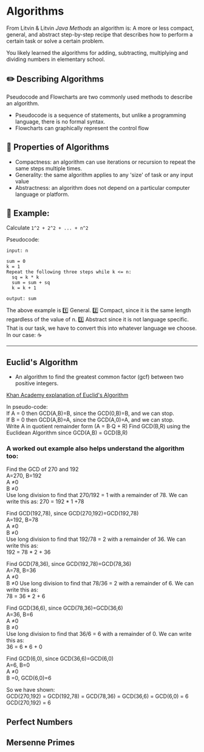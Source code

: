 # Algorithms

From Litvin & Litvin *Java Methods* an algorithm is: A more or less compact, general, and abstract step-by-step recipe that describes how to perform a certain task or solve a certain problem.  

You likely learned the algorithms for adding, subtracting, multiplying and dividing numbers in elementary school.  

## :pencil2: Describing Algorithms
Pseudocode and Flowcharts are two commonly used methods to describe an algorithm.  

- Pseudocode is a sequence of statements, but unlike a programming language, there is no formal syntax.
- Flowcharts can graphically represent the control flow

## :name_badge: Properties of Algorithms
- Compactness: an algorithm can use iterations or recursion to repeat the same steps multiple times.  
- Generality: the same algorithm applies to any 'size' of task or any input value  
- Abstractness: an algorithm does not depend on a particular computer language or platform.   


## :page_facing_up: Example:
Calculate `1^2 + 2^2 + ... + n^2` 

Pseudocode: 

```
input: n

sum = 0
k = 1
Repeat the following three steps while k <= n:
  sq = k * k
  sum = sum + sq
  k = k + 1

output: sum 

```
The above example is :one: General. :two: Compact, since it is the same length regardless of the value of n. :three: Abstract since it is not language specific.  That is our task, we have to convert this into whatever language we choose.  In our case: :coffee: 

---

## Euclid's Algorithm
- An algorithm to find the greatest common factor (gcf) between two positive integers.   

[Khan Academy explanation of Euclid's Algorithm](https://www.khanacademy.org/computing/computer-science/cryptography/modarithmetic/a/the-euclidean-algorithm)

In pseudo-code:   
If A = 0 then GCD(A,B)=B, since the GCD(0,B)=B, and we can stop.  
If B = 0 then GCD(A,B)=A, since the GCD(A,0)=A, and we can stop.  
Write A in quotient remainder form (A = B⋅Q + R)
Find GCD(B,R) using the Euclidean Algorithm since GCD(A,B) = GCD(B,R)

### A worked out example also helps understand the algorithm too:

Find the GCD of 270 and 192  
A=270, B=192  
A ≠0  
B ≠0  
Use long division to find that 270/192 = 1 with a remainder of 78. We can write this as: 270 = 192 * 1 +78

Find GCD(192,78), since GCD(270,192)=GCD(192,78)  
A=192, B=78  
A ≠0  
B ≠0  
Use long division to find that 192/78 = 2 with a remainder of 36. We can write this as:  
192 = 78 * 2 + 36    

Find GCD(78,36), since GCD(192,78)=GCD(78,36)  
A=78, B=36  
A ≠0  
B ≠0 
Use long division to find that 78/36 = 2 with a remainder of 6. We can write this as:  
78 = 36 * 2 + 6  

Find GCD(36,6), since GCD(78,36)=GCD(36,6)  
A=36, B=6  
A ≠0  
B ≠0  
Use long division to find that 36/6 = 6 with a remainder of 0. We can write this as:  
36 = 6 * 6 + 0   

Find GCD(6,0), since GCD(36,6)=GCD(6,0)  
A=6, B=0  
A ≠0  
B =0, GCD(6,0)=6    

So we have shown:  
GCD(270,192) = GCD(192,78) = GCD(78,36) = GCD(36,6) = GCD(6,0) = 6  
GCD(270,192) = 6  



## Perfect Numbers

## Mersenne Primes

